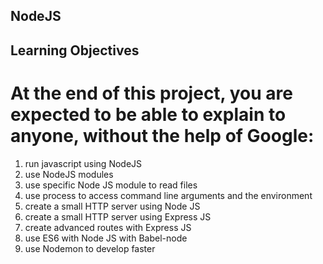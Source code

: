 ## NodeJS

## Learning Objectives

# At the end of this project, you are expected to be able to explain to anyone, without the help of Google:

1. run javascript using NodeJS
2. use NodeJS modules
3. use specific Node JS module to read files
4. use process to access command line arguments and the environment
5. create a small HTTP server using Node JS
6. create a small HTTP server using Express JS
7. create advanced routes with Express JS
7. use ES6 with Node JS with Babel-node
8. use Nodemon to develop faster